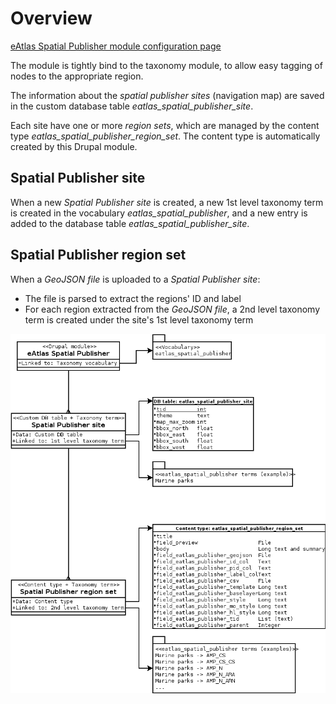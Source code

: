 # Overview #

[eAtlas Spatial Publisher module configuration page](https://eatlas.org.au/admin/config/eatlas/eatlas_spatial_publisher)

The module is tightly bind to the taxonomy module,
to allow easy tagging of nodes to the appropriate region.

The information about the *spatial publisher sites* (navigation map) are saved
in the custom database table *eatlas_spatial_publisher_site*.

Each site have one or more *region sets*, which are managed by the content type
*eatlas_spatial_publisher_region_set*. The content type is automatically
created by this Drupal module.

## Spatial Publisher site ##

When a new *Spatial Publisher site* is created,
a new 1st level taxonomy term is created in the vocabulary *eatlas_spatial_publisher*,
and a new entry is added to the database table *eatlas_spatial_publisher_site*.

## Spatial Publisher region set ##

When a *GeoJSON file* is uploaded to a *Spatial Publisher site*:
* The file is parsed to extract the regions' ID and label
* For each region extracted from the *GeoJSON file*, a 2nd level
    taxonomy term is created under the site's 1st level taxonomy term

![Module structure](img/module-structure.png)
